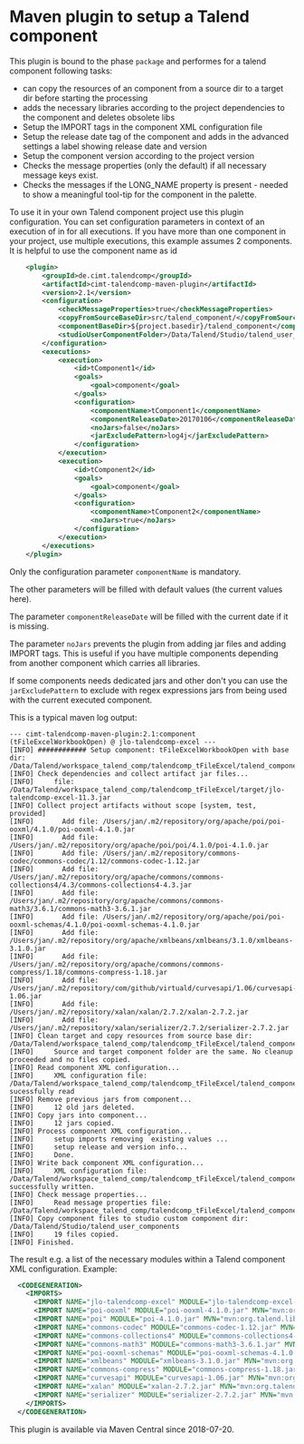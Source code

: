 # Maven plugin to setup a Talend component

This plugin is bound to the phase `package` and performes for a talend component following tasks:
* can copy the resources of an component from a source dir to a target dir before starting the processing
* adds the necessary libraries according to the project dependencies to the component and deletes obsolete libs
* Setup the IMPORT tags in the component XML configuration file
* Setup the release date tag of the component and adds in the advanced settings a label showing release date and version
* Setup the component version according to the project version
* Checks the message properties (only the default) if all necessary message keys exist.
* Checks the messages if the LONG_NAME property is present - needed to show a meaningful tool-tip for the component in the palette.

To use it in your own Talend component project use this plugin configuration. You can set configuration parameters in context of an execution of in for all executions.
If you have more than one component in your project, use multiple executions, this example assumes 2 components. It is helpful to use the component name as id
```xml
	<plugin>
		<groupId>de.cimt.talendcomp</groupId>
		<artifactId>cimt-talendcomp-maven-plugin</artifactId>
		<version>2.1</version>
		<configuration>
			<checkMessageProperties>true</checkMessageProperties>
			<copyFromSourceBaseDir>src/talend_component/</copyFromSourceBaseDir>
			<componentBaseDir>${project.basedir}/talend_component</componentBaseDir>
			<studioUserComponentFolder>/Data/Talend/Studio/talend_user_components</studioUserComponentFolder>
		</configuration>
		<executions>
			<execution>
				<id>tComponent1</id>
				<goals>
					<goal>component</goal>
				</goals>
				<configuration>
					<componentName>tComponent1</componentName>
					<componentReleaseDate>20170106</componentReleaseDate>
					<noJars>false</noJars>
					<jarExcludePattern>log4j</jarExcludePattern>
				</configuration>
			</execution>
			<execution>
				<id>tComponent2</id>
				<goals>
					<goal>component</goal>
				</goals>
				<configuration>
					<componentName>tComponent2</componentName>
					<noJars>true</noJars>
				</configuration>
			</execution>
		</executions>
	</plugin>

```
Only the configuration parameter `componentName` is mandatory.

The other parameters will be filled with default values (the current values here).

The parameter `componentReleaseDate` will be filled with the current date if it is missing.

The parameter `noJars` prevents the plugin from adding jar files and adding IMPORT tags. This is useful if you have multiple components depending from another component which carries all libraries.

If some components needs dedicated jars and other don't you can use the `jarExcludePattern` to exclude with regex expressions jars from being used with the current executed component.

This is a typical maven log output:
```
--- cimt-talendcomp-maven-plugin:2.1:component (tFileExcelWorkbookOpen) @ jlo-talendcomp-excel ---
[INFO] ############ Setup component: tFileExcelWorkbookOpen with base dir: /Data/Talend/workspace_talend_comp/talendcomp_tFileExcel/talend_component
[INFO] Check dependencies and collect artifact jar files...
[INFO]     file: /Data/Talend/workspace_talend_comp/talendcomp_tFileExcel/target/jlo-talendcomp-excel-11.3.jar
[INFO] Collect project artifacts without scope [system, test, provided]
[INFO]       Add file: /Users/jan/.m2/repository/org/apache/poi/poi-ooxml/4.1.0/poi-ooxml-4.1.0.jar
[INFO]       Add file: /Users/jan/.m2/repository/org/apache/poi/poi/4.1.0/poi-4.1.0.jar
[INFO]       Add file: /Users/jan/.m2/repository/commons-codec/commons-codec/1.12/commons-codec-1.12.jar
[INFO]       Add file: /Users/jan/.m2/repository/org/apache/commons/commons-collections4/4.3/commons-collections4-4.3.jar
[INFO]       Add file: /Users/jan/.m2/repository/org/apache/commons/commons-math3/3.6.1/commons-math3-3.6.1.jar
[INFO]       Add file: /Users/jan/.m2/repository/org/apache/poi/poi-ooxml-schemas/4.1.0/poi-ooxml-schemas-4.1.0.jar
[INFO]       Add file: /Users/jan/.m2/repository/org/apache/xmlbeans/xmlbeans/3.1.0/xmlbeans-3.1.0.jar
[INFO]       Add file: /Users/jan/.m2/repository/org/apache/commons/commons-compress/1.18/commons-compress-1.18.jar
[INFO]       Add file: /Users/jan/.m2/repository/com/github/virtuald/curvesapi/1.06/curvesapi-1.06.jar
[INFO]       Add file: /Users/jan/.m2/repository/xalan/xalan/2.7.2/xalan-2.7.2.jar
[INFO]       Add file: /Users/jan/.m2/repository/xalan/serializer/2.7.2/serializer-2.7.2.jar
[INFO] Clean target and copy resources from source base dir: /Data/Talend/workspace_talend_comp/talendcomp_tFileExcel/talend_component
[INFO]     Source and target component folder are the same. No cleanup proceeded and no files copied.
[INFO] Read component XML configuration...
[INFO]     XML configuration file: /Data/Talend/workspace_talend_comp/talendcomp_tFileExcel/talend_component/tFileExcelWorkbookOpen/tFileExcelWorkbookOpen_java.xml sucessfully read
[INFO] Remove previous jars from component...
[INFO]     12 old jars deleted.
[INFO] Copy jars into component...
[INFO]     12 jars copied.
[INFO] Process component XML configuration...
[INFO]     setup imports removing  existing values ...
[INFO]     setup release and version info...
[INFO]     Done.
[INFO] Write back component XML configuration...
[INFO]     XML configuration file: /Data/Talend/workspace_talend_comp/talendcomp_tFileExcel/talend_component/tFileExcelWorkbookOpen/tFileExcelWorkbookOpen_java.xml successfully written.
[INFO] Check message properties...
[INFO]     Read message properties file: /Data/Talend/workspace_talend_comp/talendcomp_tFileExcel/talend_component/tFileExcelWorkbookOpen/tFileExcelWorkbookOpen_messages.properties
[INFO] Copy component files to studio custom component dir: /Data/Talend/Studio/talend_user_components
[INFO]     19 files copied.
[INFO] Finished.
```

The result e.g. a list of the necessary modules within a Talend component XML configuration.
Example:
```xml
  <CODEGENERATION> 
    <IMPORTS> 
      <IMPORT NAME="jlo-talendcomp-excel" MODULE="jlo-talendcomp-excel-11.3.jar" MVN="mvn:org.talend.libraries/jlo-talendcomp-excel-11.3/6.0.0-SNAPSHOT" REQUIRED="true"/>
      <IMPORT NAME="poi-ooxml" MODULE="poi-ooxml-4.1.0.jar" MVN="mvn:org.talend.libraries/poi-ooxml-4.1.0/6.0.0-SNAPSHOT" REQUIRED="true"/>
      <IMPORT NAME="poi" MODULE="poi-4.1.0.jar" MVN="mvn:org.talend.libraries/poi-4.1.0/6.0.0-SNAPSHOT" REQUIRED="true"/>
      <IMPORT NAME="commons-codec" MODULE="commons-codec-1.12.jar" MVN="mvn:org.talend.libraries/commons-codec-1.12/6.0.0-SNAPSHOT" REQUIRED="true"/>
      <IMPORT NAME="commons-collections4" MODULE="commons-collections4-4.3.jar" MVN="mvn:org.talend.libraries/commons-collections4-4.3/6.0.0-SNAPSHOT" REQUIRED="true"/>
      <IMPORT NAME="commons-math3" MODULE="commons-math3-3.6.1.jar" MVN="mvn:org.talend.libraries/commons-math3-3.6.1/6.0.0-SNAPSHOT" REQUIRED="true"/>
      <IMPORT NAME="poi-ooxml-schemas" MODULE="poi-ooxml-schemas-4.1.0.jar" MVN="mvn:org.talend.libraries/poi-ooxml-schemas-4.1.0/6.0.0-SNAPSHOT" REQUIRED="true"/>
      <IMPORT NAME="xmlbeans" MODULE="xmlbeans-3.1.0.jar" MVN="mvn:org.talend.libraries/xmlbeans-3.1.0/6.0.0-SNAPSHOT" REQUIRED="true"/>
      <IMPORT NAME="commons-compress" MODULE="commons-compress-1.18.jar" MVN="mvn:org.talend.libraries/commons-compress-1.18/6.0.0-SNAPSHOT" REQUIRED="true"/>
      <IMPORT NAME="curvesapi" MODULE="curvesapi-1.06.jar" MVN="mvn:org.talend.libraries/curvesapi-1.06/6.0.0-SNAPSHOT" REQUIRED="true"/>
      <IMPORT NAME="xalan" MODULE="xalan-2.7.2.jar" MVN="mvn:org.talend.libraries/xalan-2.7.2/6.0.0-SNAPSHOT" REQUIRED="true"/>
      <IMPORT NAME="serializer" MODULE="serializer-2.7.2.jar" MVN="mvn:org.talend.libraries/serializer-2.7.2/6.0.0-SNAPSHOT" REQUIRED="true"/>
    </IMPORTS> 
  </CODEGENERATION>  
```

This plugin is available via Maven Central since 2018-07-20.
